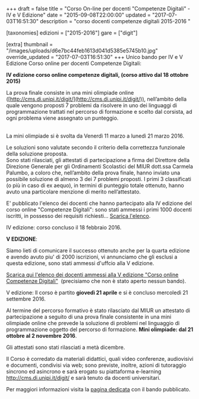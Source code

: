 +++
draft = false
title = "Corso On-line per docenti \"Competenze Digitali\" - IV e V Edizione"
date = "2015-09-08T22:00:00"
updated = "2017-07-03T16:51:30"
description = "corso docenti competenze digitali 2015-2016 "

[taxonomies]
edizioni = ["2015-2016"]
gare = ["digit"]

[extra]
thumbnail = "/images/uploads/d6e7bc44feb1613d041d5385e5745b10.jpg"
override_updated = "2017-07-03T16:51:30"
+++
Unico bando per IV e V Edizione Corso online per docenti Competenze Digitali:

**IV edizione corso online competenze digitali, (corso attivo dal 18 ottobre 2015)**

La prova finale consiste in una mini olimpiade online ([http://cms.di.unipi.it/digit/](http://cms.di.unipi.it/digit/)), nell’ambito della quale vengono proposti 7 problemi da risolvere in uno dei linguaggi di programmazione trattati nel percorso di formazione e scelto dal corsista, ad ogni problema viene assegnato un punteggio.

<br/>La mini olimpiade si è svolta da Venerdì 11 marzo a lunedì 21 marzo 2016.

Le soluzioni sono valutate secondo il criterio della correttezza funzionale della soluzione proposta.<br/>Sono stati rilasciati, gli attestati di partecipazione a firma del Direttore della Direzione Generale per gli Ordinamenti Scolastici del MIUR dott.ssa Carmela Palumbo, a coloro che, nell’ambito della prova finale, hanno inviato una possibile soluzione di almeno 3 dei 7 problemi proposti. I primi 3 classificati (o più in caso di ex aequo), in termini di punteggio totale ottenuto, hanno avuto una particolare menzione di merito nell’attestato.

E' pubblicato l'elenco dei docenti che hanno partecipato alla IV edizione del
corso online "Competenze Digitali": sono stati ammessi i primi 1000 docenti
iscritti, in possesso dei requisiti richiesti... [Scarica
l'elenco](/oldsite/106/1000_docenti_ammessi_IV_edizione_competenze_digitali.pdf).

IV edizione: corso concluso il 18 febbraio 2016.

**V EDIZIONE**:

Siamo lieti di comunicare il successo ottenuto anche per la quarta edizione e avendo avuto piu' di 2000 iscrizioni, vi annunciamo che gli esclusi a questa edizione, sono stati ammessi d'uffcio alla V edizione.

[Scarica qui l'elenco dei docenti ammessi alla V edizione "Corso online Competenze Digitali"](/oldsite/106/oltre_1000_docenti_V_edizione.pdf)  (precisiamo che non è stato aperto nessun bando).

V edizione: ll corso è partito **giovedì 21 aprile** e si è concluso mercoledì 21 settembre 2016.

Al termine del percorso formativo è stato rilasciato dal MIUR un attestato di partecipazione a seguito di una prova finale consistente in una mini olimpiade online che prevede la soluzione di problemi nel linguaggio di programmazione oggetto del percorso di formazione. **Mini olimpiade: dal 21 ottobre al 2 novembre 2016**.

Gli attestati sono stati rilasciati a metà dicembre.

Il Corso è corredato da materiali didattici, quali video conferenze, audiovisivi e documenti, condivisi via web; sono previste, inoltre, azioni di tutoraggio sincrono ed asincrono e sarà erogato su piattaforma e-learning http://cms.di.unipi.it/digit/ e sarà tenuto da docenti universitari.

Per maggiori informazioni visita la [pagina dedicata](/gare/digit) con il bando pubblicato.
